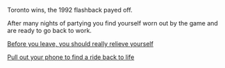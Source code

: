 Toronto wins, the 1992 flashback payed off.

After many nights of partying you find yourself worn out by the game and are ready to go back to work.  

[Before you leave, you should really relieve yourself](../eating-walls/find-a-toilet/find-a-toilet.md)

[Pull out your phone to find a ride back to life](../check-your-phone/check-your-phone.md)
